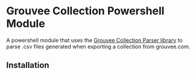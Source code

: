 # Grouvee Collection Powershell Module

A powershell module that uses the [Grouvee Collection Parser library](https://github.com/mmuffins/) to parse .csv files generated when exporting a collection from grouvee.com.

## Installation

